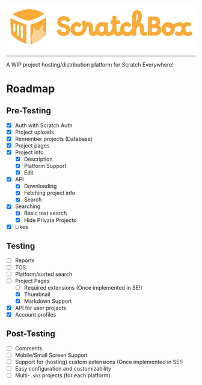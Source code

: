 <p align="center">
    <img alt="ScratchBox" src="public/scratchbox-logo-full.svg">
</p>

---

A WIP project hosting/distribution platform for Scratch Everywhere!

# Roadmap

## Pre-Testing

- [x] Auth with Scratch Auth
- [x] Project uploads
- [x] Remember projects (Database)
- [x] Project pages
- [x] Project info
  - [x] Description
  - [x] Platform Support
  - [x] Edit
- [x] API
  - [x] Downloading
  - [x] Fetching project info
  - [x] Search
- [x] Searching
  - [x] Basic text search
  - [x] Hide Private Projects
- [x] Likes

## Testing

- [ ] Reports
- [ ] TOS
- [ ] Platform/sorted search
- [ ] Project Pages
  - [ ] Required extensions (Once implemented in SE!)
  - [x] Thumbnail
  - [x] Markdown Support
- [x] API for user projects
- [x] Account profiles

## Post-Testing

- [ ] Comments
- [ ] Mobile/Small Screen Support
- [ ] Support for (hosting) custom extensions (Once implemented in SE!)
- [ ] Easy configuration and customizability
- [ ] Multi-`.sb3` projects (for each platform)
